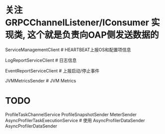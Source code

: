 

# 关注 GRPCChannelListener/IConsumer 实现类, 这个就是负责向OAP侧发送数据的

ServiceManagementClient     # HEARTBEAT上报OS和配置项信息

LogReportServiceClient      # 日志信息

EventReportServiceClient    # 上报启动/停止事件

JVMMetricsSender            # JVM Metrics


# TODO

ProfileTaskChannelService
ProfileSnapshotSender
MeterSender
AsyncProfilerTaskExecutionService   # 使用 AsyncProfilerDataSender 
AsyncProfilerDataSender